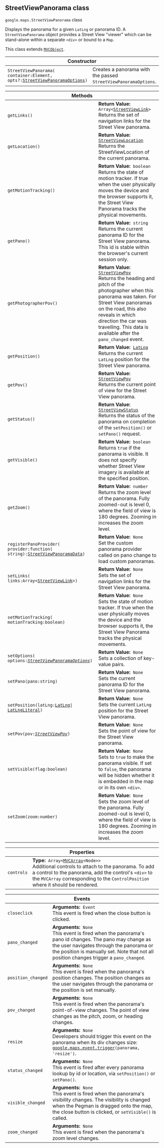 <h2 id="StreetViewPanorama"> StreetViewPanorama class </h2><p>
<code><span itemprop="path">google.maps</span>.<span itemprop="name">StreetViewPanorama</span></code>
class
</p><p>Displays the panorama for a given <code>LatLng</code> or panorama ID. A <code>StreetViewPanorama</code> object provides a Street View "viewer" which can be stand-alone within a separate <code>&lt;div&gt;</code> or bound to a <code>Map</code>.</p><p>This class extends
<code><a href="https://github.com/amenadiel/google-maps-documentation/blob/master/docs/MVCObject.md">MVCObject</a></code>.
</p><div class="devsite-table-wrapper"><table class="constructors responsive" summary="class StreetViewPanorama - Constructor">
<thead>
<tr><th colspan="2">Constructor</th>
</tr></thead>
<tbody>
<tr>
<td><code><span>StreetViewPanorama(<wbr>container:Element,<wbr> opts?:</span><a href="https://github.com/amenadiel/google-maps-documentation/blob/master/docs/StreetViewPanoramaOptions.md"><span>StreetViewPanoramaOptions</span></a><span>)</span></code></td>
<td>Creates a panorama with the passed <code><span>StreetViewPanoramaOptions</span></code>.</td>
</tr>
</tbody>
</table></div><div class="devsite-table-wrapper"><table class="methods responsive" summary="class StreetViewPanorama - Methods">
<thead>
<tr><th colspan="2">Methods</th>
</tr></thead>
<tbody>
<tr>
<td><code><span>getLinks()</span></code></td>
<td><div><strong>Return Value:</strong>&nbsp; <code>Array&lt;<a href="https://github.com/amenadiel/google-maps-documentation/blob/master/docs/StreetViewLink.md">StreetViewLink</a>&gt;</code></div>
<div class="desc">Returns the set of navigation links for the Street View panorama.</div></td>
</tr>
<tr>
<td><code><span>getLocation()</span></code></td>
<td><div><strong>Return Value:</strong>&nbsp; <code><a href="https://github.com/amenadiel/google-maps-documentation/blob/master/docs/StreetViewLocation.md">StreetViewLocation</a></code></div>
<div class="desc">Returns the StreetViewLocation of the current panorama.</div></td>
</tr>
<tr>
<td><code><span>getMotionTracking()</span></code></td>
<td><div><strong>Return Value:</strong>&nbsp; <code>boolean</code></div>
<div class="desc">Returns the state of motion tracker. If true when the user physically moves the device and the browser supports it, the Street View Panorama tracks the physical movements.</div></td>
</tr>
<tr>
<td><code><span>getPano()</span></code></td>
<td><div><strong>Return Value:</strong>&nbsp; <code>string</code></div>
<div class="desc">Returns the current panorama ID for the Street View panorama. This id is stable within the browser's current session only.</div></td>
</tr>
<tr>
<td><code><span>getPhotographerPov()</span></code></td>
<td><div><strong>Return Value:</strong>&nbsp; <code><a href="https://github.com/amenadiel/google-maps-documentation/blob/master/docs/StreetViewPov.md">StreetViewPov</a></code></div>
<div class="desc">Returns the heading and pitch of the photographer when this panorama was taken. For Street View panoramas on the road, this also reveals in which direction the car was travelling. This data is available after the <code>pano_changed</code> event.</div></td>
</tr>
<tr>
<td><code><span>getPosition()</span></code></td>
<td><div><strong>Return Value:</strong>&nbsp; <code><a href="https://github.com/amenadiel/google-maps-documentation/blob/master/docs/LatLng.md">LatLng</a></code></div>
<div class="desc">Returns the current <code>LatLng</code> position for the Street View panorama.</div></td>
</tr>
<tr>
<td><code><span>getPov()</span></code></td>
<td><div><strong>Return Value:</strong>&nbsp; <code><a href="https://github.com/amenadiel/google-maps-documentation/blob/master/docs/StreetViewPov.md">StreetViewPov</a></code></div>
<div class="desc">Returns the current point of view for the Street View panorama.</div></td>
</tr>
<tr>
<td><code><span>getStatus()</span></code></td>
<td><div><strong>Return Value:</strong>&nbsp; <code><a href="https://github.com/amenadiel/google-maps-documentation/blob/master/docs/StreetViewStatus.md">StreetViewStatus</a></code></div>
<div class="desc">Returns the status of the panorama on completion of the <code>setPosition()</code> or <code>setPano()</code> request.</div></td>
</tr>
<tr>
<td><code><span>getVisible()</span></code></td>
<td><div><strong>Return Value:</strong>&nbsp; <code>boolean</code></div>
<div class="desc">Returns <code>true</code> if the panorama is visible. It does not specify whether Street View imagery is available at the specified position.</div></td>
</tr>
<tr>
<td><code><span>getZoom()</span></code></td>
<td><div><strong>Return Value:</strong>&nbsp; <code>number</code></div>
<div class="desc">Returns the zoom level of the panorama. Fully zoomed-out is level 0, where the field of view is 180 degrees. Zooming in increases the zoom level.</div></td>
</tr>
<tr>
<td><code><span>registerPanoProvider(<wbr>provider:function(<wbr>string):</span><a href="https://github.com/amenadiel/google-maps-documentation/blob/master/docs/StreetViewPanoramaData.md"><span>StreetViewPanoramaData</span></a><span>)</span></code></td>
<td><div><strong>Return Value:</strong>&nbsp; <code>None</code></div>
<div class="desc">Set the custom panorama provider called on pano change to load custom panoramas.</div></td>
</tr>
<tr>
<td><code><span>setLinks(<wbr>links:Array&lt;</span><a href="https://github.com/amenadiel/google-maps-documentation/blob/master/docs/StreetViewLink.md"><span>StreetViewLink</span></a><span>&gt;)</span></code></td>
<td><div><strong>Return Value:</strong>&nbsp; <code>None</code></div>
<div class="desc">Sets the set of navigation links for the Street View panorama.</div></td>
</tr>
<tr>
<td><code><span>setMotionTracking(<wbr>motionTracking:boolean)</span></code></td>
<td><div><strong>Return Value:</strong>&nbsp; <code>None</code></div>
<div class="desc">Sets the state of motion tracker. If true when the user physically moves the device and the browser supports it, the Street View Panorama tracks the physical movements.</div></td>
</tr>
<tr>
<td><code><span>setOptions(<wbr>options:</span><a href="https://github.com/amenadiel/google-maps-documentation/blob/master/docs/StreetViewPanoramaOptions.md"><em><span>StreetViewPanoramaOptions</span></em></a><span>)</span></code></td>
<td><div><strong>Return Value:</strong>&nbsp; <code>None</code></div>
<div class="desc">Sets a collection of key-value pairs.</div></td>
</tr>
<tr>
<td><code><span>setPano(<wbr>pano:string)</span></code></td>
<td><div><strong>Return Value:</strong>&nbsp; <code>None</code></div>
<div class="desc">Sets the current panorama ID for the Street View panorama.</div></td>
</tr>
<tr>
<td><code><span>setPosition(<wbr>latLng:</span><a href="https://github.com/amenadiel/google-maps-documentation/blob/master/docs/LatLng.md"><span>LatLng</span></a><span>|<wbr></span><a href="https://github.com/amenadiel/google-maps-documentation/blob/master/docs/LatLngLiteral.md"><span>LatLngLiteral</span></a><span>)</span></code></td>
<td><div><strong>Return Value:</strong>&nbsp; <code>None</code></div>
<div class="desc">Sets the current <code>LatLng</code> position for the Street View panorama.</div></td>
</tr>
<tr>
<td><code><span>setPov(<wbr>pov:</span><a href="https://github.com/amenadiel/google-maps-documentation/blob/master/docs/StreetViewPov.md"><em><span>StreetViewPov</span></em></a><span>)</span></code></td>
<td><div><strong>Return Value:</strong>&nbsp; <code>None</code></div>
<div class="desc">Sets the point of view for the Street View panorama.</div></td>
</tr>
<tr>
<td><code><span>setVisible(<wbr>flag:boolean)</span></code></td>
<td><div><strong>Return Value:</strong>&nbsp; <code>None</code></div>
<div class="desc">Sets to <code>true</code> to make the panorama visible. If set to <code>false</code>, the panorama will be hidden whether it is embedded in the map or in its own <code>&lt;div&gt;</code>.</div></td>
</tr>
<tr>
<td><code><span>setZoom(<wbr>zoom:number)</span></code></td>
<td><div><strong>Return Value:</strong>&nbsp; <code>None</code></div>
<div class="desc">Sets the zoom level of the panorama. Fully zoomed-out is level 0, where the field of view is 180 degrees. Zooming in increases the zoom level.</div></td>
</tr>
</tbody>
</table></div><div class="devsite-table-wrapper"><table class="properties responsive" summary="class StreetViewPanorama - Properties">
<thead>
<tr><th colspan="2">Properties</th>
</tr></thead>
<tbody>
<tr>
<td><code><span>controls</span></code></td>
<td><div><strong>Type:</strong>&nbsp; <code>Array&lt;<a href="https://github.com/amenadiel/google-maps-documentation/blob/master/docs/MVCArray.md">MVCArray</a>&lt;Node&gt;&gt;</code></div>
<div class="desc">Additional controls to attach to the panorama. To add a control to the panorama, add the control's <code>&lt;div&gt;</code> to the <code>MVCArray</code> corresponding to the <code>ControlPosition</code> where it should be rendered.</div></td>
</tr>
</tbody>
</table></div><div class="devsite-table-wrapper"><table class="details responsive" summary="class StreetViewPanorama - Events">
<thead>
<tr><th colspan="2">Events</th>
</tr></thead>
<tbody>
<tr>
<td><code><span>closeclick</span></code></td>
<td><div><strong>Arguments:</strong>&nbsp; <code>Event</code></div>
<div class="desc">This event is fired when the close button is clicked.</div></td>
</tr>
<tr>
<td><code><span>pano_changed</span></code></td>
<td><div><strong>Arguments:</strong>&nbsp; <code>None</code></div>
<div class="desc">This event is fired when the panorama's pano id changes. The pano may change as the user navigates through the panorama or the position is manually set. Note that not all position changes trigger a <code>pano_changed</code>.</div></td>
</tr>
<tr>
<td><code><span>position_changed</span></code></td>
<td><div><strong>Arguments:</strong>&nbsp; <code>None</code></div>
<div class="desc">This event is fired when the panorama's position changes. The position changes as the user navigates through the panorama or the position is set manually.</div></td>
</tr>
<tr>
<td><code><span>pov_changed</span></code></td>
<td><div><strong>Arguments:</strong>&nbsp; <code>None</code></div>
<div class="desc">This event is fired when the panorama's point-of-view changes. The point of view changes as the pitch, zoom, or heading changes.</div></td>
</tr>
<tr>
<td><code><span>resize</span></code></td>
<td><div><strong>Arguments:</strong>&nbsp; <code>None</code></div>
<div class="desc">Developers should trigger this event on the panorama when its div changes size: <code> <a href="https://github.com/amenadiel/google-maps-documentation/blob/master/docs/event.md">google.maps.event.trigger</a>(panorama, 'resize')</code>.</div></td>
</tr>
<tr>
<td><code><span>status_changed</span></code></td>
<td><div><strong>Arguments:</strong>&nbsp; <code>None</code></div>
<div class="desc">This event is fired after every panorama lookup by id or location, via <code>setPosition()</code> or <code>setPano()</code>.</div></td>
</tr>
<tr>
<td><code><span>visible_changed</span></code></td>
<td><div><strong>Arguments:</strong>&nbsp; <code>None</code></div>
<div class="desc">This event is fired when the panorama's visibility changes. The visibility is changed when the Pegman is dragged onto the map, the close button is clicked, or <code>setVisible()</code> is called.</div></td>
</tr>
<tr>
<td><code><span>zoom_changed</span></code></td>
<td><div><strong>Arguments:</strong>&nbsp; <code>None</code></div>
<div class="desc">This event is fired when the panorama's zoom level changes.</div></td>
</tr>
</tbody>
</table></div>